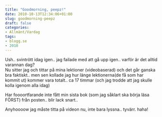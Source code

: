 ```yaml
---
title: "Goodmorning, peepz!"
date: 2010-10-13T12:34:06+01:00
slug: goodmorning-peepz
draft: false
categories:
- Allmänt/Vardag
tags:
- blogg.se
- 2010
---
```

Ush.. svintrött idag igen.. jag failade med att gå upp igen.. varför är det alltid varannan dag?  
Nu sitter jag och tittar på mina lektioner (videobaserad) och det går ganska bra faktiskt.. men sen kollade jag hur länge lektionerna(de få som har kommit ut) kommer vara totalt.. ca 17 timmar (och jag trodde att jag skulle kolla igenom alla idag)  
  
Har foooortfarande inte fått min sista bok (som jag såklart ska börja läsa FÖRST) från posten.. blir lack snart..  
  
Anyhoooow jag måste titta på videon nu, inte bara lyssna.. tyvärr. haha!